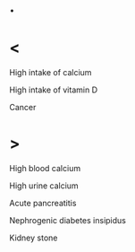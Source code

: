 # .

# <

High intake of calcium

High intake of vitamin D

Cancer

# >

High blood calcium

High urine calcium

Acute pancreatitis

Nephrogenic diabetes insipidus

Kidney stone

